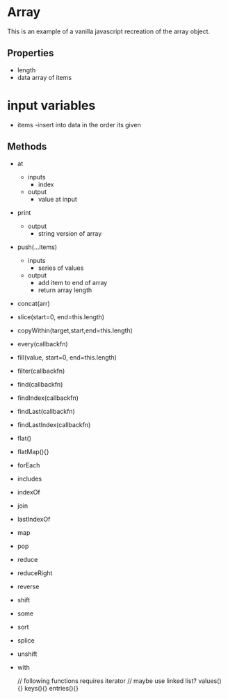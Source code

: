 # Array

This is an example of a vanilla javascript recreation of the array object.

## Properties
- length
- data array of items

# input variables
- items
    -insert into data in the order its given

## Methods
- at
    - inputs
        - index
    - output
        - value at input
- print
    - output
        - string version of array
- push(...items)
    - inputs
        - series of values
    - output
        - add item to end of array
        - return array length
- concat(arr)
- slice(start=0, end=this.length)
- copyWithin(target,start,end=this.length)
- every(callbackfn)
- fill(value, start=0, end=this.length)
- filter(callbackfn)
- find(callbackfn)
- findIndex(callbackfn)
- findLast(callbackfn)
- findLastIndex(callbackfn)
- flat()
- flatMap(){}
- forEach
- includes
- indexOf
- join
- lastIndexOf
- map
- pop
- reduce
- reduceRight
- reverse
- shift
- some
- sort
- splice
- unshift
- with
    
    // following functions requires iterator
    // maybe use linked list?
    values(){}
    keys(){}
    entries(){}